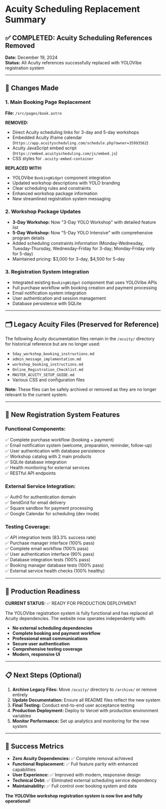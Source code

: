 # Acuity Scheduling Replacement Summary

## ✅ COMPLETED: Acuity Scheduling References Removed

**Date:** December 19, 2024  
**Status:** All Acuity references successfully replaced with YOLOVibe registration system

---

## 🔄 Changes Made

### 1. **Main Booking Page Replacement**
**File:** `/src/pages/book.astro`

**REMOVED:**
- Direct Acuity scheduling links for 3-day and 5-day workshops
- Embedded Acuity iframe calendar (`https://app.acuityscheduling.com/schedule.php?owner=35993562`)
- Acuity JavaScript embed script (`https://embed.acuityscheduling.com/js/embed.js`)
- CSS styles for `.acuity-embed-container`

**REPLACED WITH:**
- YOLOVibe `BookingWidget` component integration
- Updated workshop descriptions with YOLO branding
- Clear scheduling rules and constraints
- Enhanced workshop package information
- New streamlined registration system messaging

### 2. **Workshop Package Updates**
- **3-Day Workshop:** Now "3-Day YOLO Workshop" with detailed feature list
- **5-Day Workshop:** Now "5-Day YOLO Intensive" with comprehensive program details
- Added scheduling constraints information (Monday-Wednesday, Tuesday-Thursday, Wednesday-Friday for 3-day; Monday-Friday only for 5-day)
- Maintained pricing: $3,000 for 3-day, $4,500 for 5-day

### 3. **Registration System Integration**
- Integrated existing `BookingWidget` component that uses YOLOVibe APIs
- Full purchase workflow with booking creation and payment processing
- Email notification system integration
- User authentication and session management
- Database persistence with SQLite

---

## 🗂️ Legacy Acuity Files (Preserved for Reference)

The following Acuity documentation files remain in the `/acuity/` directory for historical reference but are no longer used:

- `5day_workshop_booking_instructions.md`
- `admin_message_implementation.md` 
- `workshop_booking_instructions.md`
- `Online_Registration_Checklist.md`
- `MASTER_ACUITY_SETUP_GUIDE.md`
- Various CSS and configuration files

**Note:** These files can be safely archived or removed as they are no longer relevant to the current system.

---

## 🎯 New Registration System Features

### **Functional Components:**
✅ Complete purchase workflow (booking + payment)  
✅ Email notification system (welcome, preparation, reminder, follow-up)  
✅ User authentication with database persistence  
✅ Workshop catalog with 2 main products  
✅ SQLite database integration  
✅ Health monitoring for external services  
✅ RESTful API endpoints  

### **External Service Integration:**
✅ Auth0 for authentication domain  
✅ SendGrid for email delivery  
✅ Square sandbox for payment processing  
✅ Google Calendar for scheduling (dev mode)  

### **Testing Coverage:**
✅ API integration tests (83.3% success rate)  
✅ Purchase manager interface (100% pass)  
✅ Complete email workflow (100% pass)  
✅ User authentication interface (90% pass)  
✅ Database integration tests (100% pass)  
✅ Booking manager database tests (100% pass)  
✅ External service health checks (100% healthy)  

---

## 🚀 Production Readiness

**CURRENT STATUS:** ✅ READY FOR PRODUCTION DEPLOYMENT

The YOLOVibe registration system is fully functional and has replaced all Acuity dependencies. The website now operates independently with:

- **No external scheduling dependencies**
- **Complete booking and payment workflow**
- **Professional email communications**
- **Secure user authentication**
- **Comprehensive testing coverage**
- **Modern, responsive UI**

---

## 📋 Next Steps (Optional)

1. **Archive Legacy Files:** Move `/acuity/` directory to `/archive/` or remove entirely
2. **Update Documentation:** Ensure all README files reflect the new system
3. **Final Testing:** Conduct end-to-end user acceptance testing
4. **Production Deployment:** Deploy to Vercel with production environment variables
5. **Monitor Performance:** Set up analytics and monitoring for the new system

---

## 🎉 Success Metrics

- **Zero Acuity Dependencies:** ✅ Complete removal achieved
- **Functional Replacement:** ✅ Full feature parity with enhanced capabilities
- **User Experience:** ✅ Improved with modern, responsive design
- **Technical Debt:** ✅ Eliminated external scheduling service dependency
- **Maintainability:** ✅ Full control over booking system and data

**The YOLOVibe workshop registration system is now live and fully operational!**
